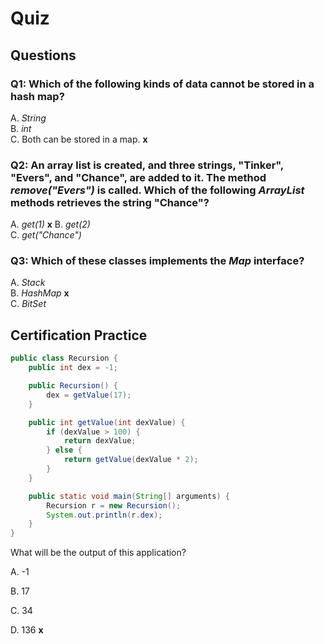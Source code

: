 # Quiz  

## Questions  

### Q1: Which of the following kinds of data cannot be stored in a hash map?  

A. *String*  
B. *int*  
C. Both can be stored in a map. **x**  

### Q2: An array list is created, and three strings, "Tinker", "Evers", and "Chance", are added to it. The method *remove("Evers")* is called. Which of the following *ArrayList* methods retrieves the string "Chance"?  

A. *get(1)* **x**
B. *get(2)*  
C. *get("Chance")*    

### Q3: Which of these classes implements the *Map* interface?  

A. *Stack*  
B. *HashMap* **x**  
C. *BitSet*  

## Certification Practice  

```java
public class Recursion {
    public int dex = -1;

    public Recursion() {
        dex = getValue(17);
    }

    public int getValue(int dexValue) {
        if (dexValue > 100) {
            return dexValue;
        } else {
            return getValue(dexValue * 2);
        }
    }

    public static void main(String[] arguments) {
        Recursion r = new Recursion();
        System.out.println(r.dex);
    }
}
```
What will be the output of this application?  

A. -1  

B. 17  

C. 34  

D. 136 **x**